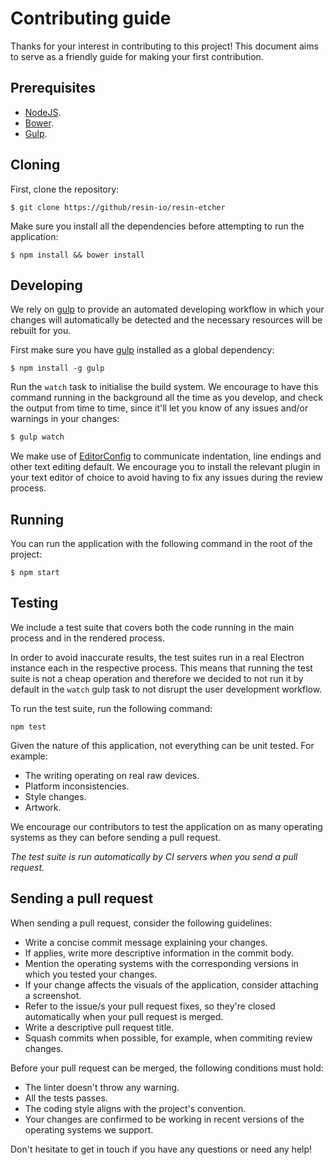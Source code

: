 # Contributing guide

Thanks for your interest in contributing to this project! This document aims to serve as a friendly guide for making your first contribution.

## Prerequisites

- [NodeJS](https://nodejs.org).
- [Bower](http://bower.io).
- [Gulp](http://gulpjs.com).

## Cloning

First, clone the repository:

``` shell
$ git clone https://github/resin-io/resin-etcher
```

Make sure you install all the dependencies before attempting to run the application:

``` shell
$ npm install && bower install
```

## Developing

We rely on [gulp](http://gulpjs.com) to provide an automated developing workflow in which your changes will automatically be detected and the necessary resources will be rebuilt for you.

First make sure you have [gulp](http://gulpjs.com) installed as a global dependency:

``` shell
$ npm install -g gulp
```

Run the `watch` task to initialise the build system. We encourage to have this command running in the background all the time as you develop, and check the output from time to time, since it'll let you know of any issues and/or warnings in your changes:

``` javascript
$ gulp watch
```

We make use of [EditorConfig](http://editorconfig.org) to communicate indentation, line endings and other text editing default. We encourage you to install the relevant plugin in your text editor of choice to avoid having to fix any issues during the review process.

## Running

You can run the application with the following command in the root of the project:

``` shell
$ npm start
```

## Testing

We include a test suite that covers both the code running in the main process and in the rendered process.

In order to avoid inaccurate results, the test suites run in a real Electron instance each in the respective process. This means that running the test suite is not a cheap operation and therefore we decided to not run it by default in the `watch` gulp task to not disrupt the user development workflow.

To run the test suite, run the following command:

``` shell
npm test
```

Given the nature of this application, not everything can be unit tested. For example:

- The writing operating on real raw devices.
- Platform inconsistencies.
- Style changes.
- Artwork.

We encourage our contributors to test the application on as many operating systems as they can before sending a pull request.

*The test suite is run automatically by CI servers when you send a pull request.*

## Sending a pull request

When sending a pull request, consider the following guidelines:

- Write a concise commit message explaining your changes.
- If applies, write more descriptive information in the commit body.
- Mention the operating systems with the corresponding versions in which you tested your changes.
- If your change affects the visuals of the application, consider attaching a screenshot.
- Refer to the issue/s your pull request fixes, so they're closed automatically when your pull request is merged.
- Write a descriptive pull request title.
- Squash commits when possible, for example, when commiting review changes.

Before your pull request can be merged, the following conditions must hold:

- The linter doesn't throw any warning.
- All the tests passes.
- The coding style aligns with the project's convention.
- Your changes are confirmed to be working in recent versions of the operating systems we support.

Don't hesitate to get in touch if you have any questions or need any help!
